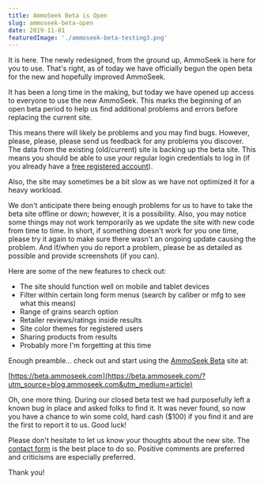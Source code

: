 ```yaml
---
title: AmmoSeek Beta is Open
slug: ammoseek-beta-open
date: 2019-11-01
featuredImage: './ammoseek-beta-testing3.png'
---
```


It is here. The newly redesigned, from the ground up, AmmoSeek is here for you to use. That's right, as of today we have officially begun the open beta for the new and hopefully improved AmmoSeek.

It has been a long time in the making, but today we have opened up access to everyone to use the new AmmoSeek. This marks the beginning of an open beta period to help us find additional problems and errors before replacing the current site.

This means there will likely be problems and you may find bugs. However, please, please, please send us feedback for any problems you discover. The data from the existing (old/current) site is backing up the beta site. This means you should be able to use your regular login credentials to log in (if you already have a [free registered account](/posts/why-register-ammoseek-account)).

Also, the site may sometimes be a bit slow as we have not optimized it for a heavy workload.

We don't anticipate there being enough problems for us to have to take the beta site offline or down; however, it is a possibility. Also, you may notice some things may not work temporarily as we update the site with new code from time to time. In short, if something doesn't work for you one time, please try it again to make sure there wasn't an ongoing update causing the problem. And if/when you do report a problem, please be as detailed as possible and provide screenshots (if you can).

Here are some of the new features to check out:
- The site should function well on mobile and tablet devices
- Filter within certain long form menus (search by caliber or mfg to see what this means)
- Range of grains search option
- Retailer reviews/ratings inside results
- Site color themes for registered users
- Sharing products from results
- Probably more I'm forgetting at this time

Enough preamble... check out and start using the [AmmoSeek Beta](https://beta.ammoseek.com/?utm_source=blog.ammoseek.com&utm_medium=article) site at:

[https://beta.ammoseek.com](https://beta.ammoseek.com/?utm_source=blog.ammoseek.com&utm_medium=article)

Oh, one more thing. During our closed beta test we had purposefully left a known bug in place and asked folks to find it. It was never found, so now you have a chance to win some cold, hard cash ($100) if you find it and are the first to report it to us. Good luck!

Please don't hesitate to let us know your thoughts about the new site. The [contact form](https://beta.ammoseek.com/contact?utm_source=blog.ammoseek.com&utm_medium=article) is the best place to do so. Positive comments are preferred and criticisms are especially preferred.

Thank you!
